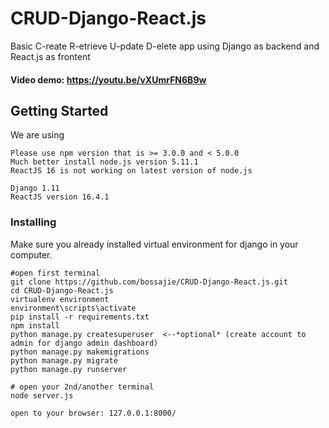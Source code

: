 # CRUD-Django-React.js
Basic C-reate R-etrieve U-pdate D-elete app using Django as backend and React.js as frontent
#### Video demo: https://youtu.be/vXUmrFN6B9w
## Getting Started
We are using
```
Please use npm version that is >= 3.0.0 and < 5.0.0
Much better install node.js version 5.11.1
ReactJS 16 is not working on latest version of node.js

Django 1.11
ReactJS version 16.4.1
```
### Installing
Make sure you already installed virtual environment for django in your computer.
```
#open first terminal
git clone https://github.com/bossajie/CRUD-Django-React.js.git
cd CRUD-Django-React.js
virtualenv environment
environment\scripts\activate
pip install -r requirements.txt
npm install
python manage.py createsuperuser  <--*optional* (create account to admin for django admin dashboard)
python manage.py makemigrations
python manage.py migrate
python manage.py runserver

# open your 2nd/another terminal
node server.js

open to your browser: 127.0.0.1:8000/
```
